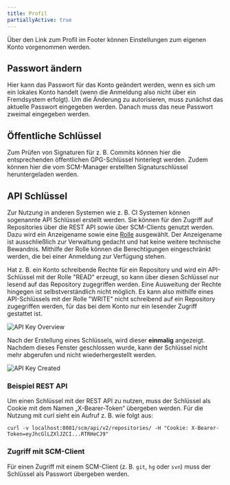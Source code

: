 ```yaml
---
title: Profil
partiallyActive: true
---
```


Über den Link zum Profil im Footer können Einstellungen zum eigenen Konto vorgenommen werden.

## Passwort ändern

Hier kann das Passwort für das Konto geändert werden, wenn es sich um ein lokales Konto handelt (wenn die Anmeldung
also nicht über ein Fremdsystem erfolgt). Um die Änderung zu autorisieren, muss zunächst das aktuelle Passwort
eingegeben werden. Danach muss das neue Passwort zweimal eingegeben werden.

## Öffentliche Schlüssel

Zum Prüfen von Signaturen für z. B. Commits können hier die entsprechenden öffentlichen GPG-Schlüssel hinterlegt werden.
Zudem können hier die vom SCM-Manager erstellten Signaturschlüssel heruntergeladen werden.

## API Schlüssel

Zur Nutzung in anderen Systemen wie z. B. CI Systemen können sogenannte API Schlüssel erstellt werden. Sie können für
den Zugriff auf Repositories über die REST API sowie über SCM-Clients genutzt werden. Dazu wird ein Anzeigename sowie
eine [Rolle](../admin/roles/) ausgewählt. Der Anzeigename ist ausschließlich zur Verwaltung gedacht und hat keine
weitere technische Bewandnis. Mithilfe der Rolle können die Berechtigungen eingeschränkt werden, die bei einer Anmeldung
zur Verfügung stehen.

Hat z. B. ein Konto schreibende Rechte für ein Repository und wird ein API-Schlüssel mit der Rolle "READ" erzeugt, so
kann über diesen Schlüssel nur lesend auf das Repository zugegriffen werden. Eine Ausweitung der Rechte hingegen ist
selbstverständlich nicht möglich. Es kann also mithilfe eines API-Schlüssels mit der Rolle "WRITE" nicht schreibend auf
ein Repository zugegriffen werden, für das bei dem Konto nur ein lesender Zugriff gestattet ist.

![API Key Overview](assets/api-key-overview.png)

Nach der Erstellung eines Schlüssels, wird dieser **einmalig** angezeigt. Nachdem dieses Fenster
geschlossen wurde, kann der Schlüssel nicht mehr abgerufen und nicht wiederhergestellt werden.

![API Key Created](assets/api-key-created.png)

### Beispiel REST API

Um einen Schlüssel mit der REST API zu nutzen, muss der Schlüssel als Cookie mit dem Namen „X-Bearer-Token“
übergeben werden. Für die Nutzung mit curl sieht ein Aufruf z. B. wie folgt aus:

```
curl -v localhost:8081/scm/api/v2/repositories/ -H "Cookie: X-Bearer-Token=eyJhcGlLZXlJZCI...RTRHeCJ9"
```

### Zugriff mit SCM-Client

Für einen Zugriff mit einem SCM-Client (z. B. `git`, `hg` oder `svn`) muss der Schlüssel als Passwort übergeben werden.
